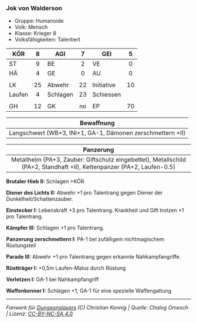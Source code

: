 ### Jok von Walderson

- Gruppe: Humanoide
- Volk: Mensch
- Klasse: Krieger 8
- Volksfähigkeiten: Talentiert

| KÖR    |  8  | AGI      |  7  | GEI        |  5  |
| ------ | :-: | -------- | :-: | ---------- | :-: |
| ST     |  9  | BE       |  2  | VE         |  0  |
| HÄ     |  4  | GE       |  0  | AU         |  0  |
|        |     |          |     |            |     |
| LK     | 25  | Abwehr   | 22  | Initiative | 10  |
| Laufen |  4  | Schlagen | 23  | Schiessen  |     |
|        |     |          |     |            |     |
| GH     | 12  | GK       | no  | EP         | 70  |

|                         Bewaffnung                         |
| :--------------------------------------------------------: |
| Langschwert (WB+3, INI+1, GA-1, Dämonen zerschmettern +II) |

|                                                       Panzerung                                                        |
| :--------------------------------------------------------------------------------------------------------------------: |
| Metallhelm (PA+3, Zauber: Giftschutz eingebettet), Metallschild (PA+2, Standhaft +II), Kettenpanzer (PA+2, Laufen-0.5) |

**Brutaler Hieb II:** Schlagen +KÖR

**Diener des Lichts II:** Abwehr +1 pro Talentrang gegen Diener der Dunkelheit/Schattenzauber.

**Einstecker I:** Lebenskraft +3 pro Talentrang. Krankheit und Gift trotzen +1 pro Talentrang.

**Kämpfer III:** Schlagen +1 pro Talentrang.

**Panzerung zerschmettern I:** PA-1 bei zufälligem nichtmagischem Rüstungsteil

**Parade III:** Abwehr +1 pro Talentrang gegen erkannte Nahkampfangriffe.

**Rüstträger I:** +0,5m Laufen-Malus durch Rüstung

**Verletzen I:** GA-1 bei Nahkampfangriff

**Waffenkenner I:** Schlagen +1, GA-1 für eine spezielle Waffengattung

---

_Fanwerk für [Dungeonslayers](https://www.dungeonslayers.net/) (C) Christian Kennig | Quelle: Chalog Omesch | Lizenz: [CC-BY-NC-SA 4.0](https://creativecommons.org/licenses/by-nc-sa/4.0/deed.de)_
